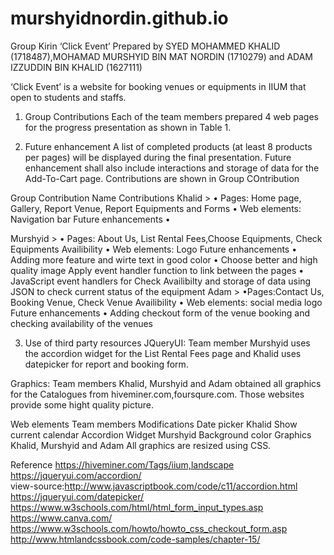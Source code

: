# murshyidnordin.github.io
Group Kirin
‘Click Event’
Prepared by SYED MOHAMMED KHALID (1718487),MOHAMAD MURSHYID BIN MAT NORDIN	(1710279) and ADAM IZZUDDIN BIN KHALID  (1627111)

‘Click Event’ is a website for booking venues or equipments in IIUM that open to students and staffs.
1. Group Contributions
Each of the team members prepared 4 web pages for the progress presentation
as shown in Table 1.

2. Future enhancement
A list of completed products (at least 8 products per pages) will be displayed
during the final presentation. Future enhancement shall also include
interactions and storage of data for the Add-To-Cart page. Contributions are
shown in Group COntribution


Group Contribution
Name       Contributions 
Khalid  > • Pages: Home page, Gallery, Report Venue, Report Equipments and Forms 
          • Web elements: Navigation bar
Future enhancements    • 



Murshyid  >     • Pages: About Us, List Rental Fees,Choose Equipments, Check Equipments Availibility
                 • Web elements: Logo
Future enhancements        • Adding more feature and wirte text in good color 
                             • Choose better and high quality image Apply event handler function to link between the pages
                           • JavaScript event handlers for Check Availibilty and storage of data using JSON to check current status of the equipment
 Adam >        •Pages:Contact Us, Booking Venue, Check Venue Availibility
               • Web elements: social media logo
 Future enhancements     • Adding checkout form of the venue booking and checking availability of the venues
                  
                           
3. Use of third party resources
JQueryUI: Team member Murshyid uses the accordion widget for the List Rental Fees page and Khalid uses datepicker for report and booking form.

Graphics: Team members Khalid, Murshyid and Adam obtained all graphics for the Catalogues from
hiveminer.com,foursqure.com. Those websites provide some hight quality picture.

Web elements       Team members                  Modifications
Date picker        Khalid                      Show current calendar
Accordion Widget   Murshyid                    Background color 
Graphics          Khalid, Murshyid and Adam  All graphics are resized using CSS. 


Reference
https://hiveminer.com/Tags/iium,landscape
https://jqueryui.com/accordion/  
view-source:http://www.javascriptbook.com/code/c11/accordion.html 
https://jqueryui.com/datepicker/
https://www.w3schools.com/html/html_form_input_types.asp
https://www.canva.com/
https://www.w3schools.com/howto/howto_css_checkout_form.asp
http://www.htmlandcssbook.com/code-samples/chapter-15/




